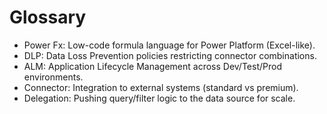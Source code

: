 # Glossary

- Power Fx: Low-code formula language for Power Platform (Excel-like).
- DLP: Data Loss Prevention policies restricting connector combinations.
- ALM: Application Lifecycle Management across Dev/Test/Prod environments.
- Connector: Integration to external systems (standard vs premium).
- Delegation: Pushing query/filter logic to the data source for scale.
